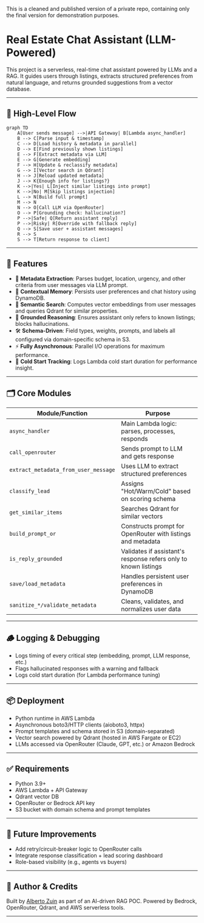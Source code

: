 This is a cleaned and published version of a private repo, containing only the final version for demonstration purposes.

# Real Estate Chat Assistant (LLM-Powered)

This project is a serverless, real-time chat assistant powered by LLMs and a RAG. It guides users through listings, extracts structured preferences from natural language, and returns grounded suggestions from a vector database.

---

## 🚀 High-Level Flow

```mermaid
graph TD
    A[User sends message] -->|API Gateway| B[Lambda async_handler]
    B --> C[Parse input & timestamp]
    C --> D[Load history & metadata in parallel]
    D --> E[Find previously shown listings]
    E --> F[Extract metadata via LLM]
    E --> G[Generate embedding]
    F --> H[Update & reclassify metadata]
    G --> I[Vector search in Qdrant]
    H --> J[Reload updated metadata]
    J --> K{Enough info for listings?}
    K -->|Yes| L[Inject similar listings into prompt]
    K -->|No| M[Skip listings injection]
    L --> N[Build full prompt]
    M --> N
    N --> O[Call LLM via OpenRouter]
    O --> P[Grounding check: hallucination?]
    P -->|Safe| Q[Return assistant reply]
    P -->|Risky| R[Override with fallback reply]
    Q --> S[Save user + assistant messages]
    R --> S
    S --> T[Return response to client]
```

---

## 🧠 Features

- 🧾 **Metadata Extraction**: Parses budget, location, urgency, and other criteria from user messages via LLM prompt.
- 📌 **Contextual Memory**: Persists user preferences and chat history using DynamoDB.
- 🧮 **Semantic Search**: Computes vector embeddings from user messages and queries Qdrant for similar properties.
- 🔐 **Grounded Reasoning**: Ensures assistant only refers to known listings; blocks hallucinations.
- 🛠️ **Schema-Driven**: Field types, weights, prompts, and labels all configured via domain-specific schema in S3.
- ⚡ **Fully Asynchronous**: Parallel I/O operations for maximum performance.
- 🧪 **Cold Start Tracking**: Logs Lambda cold start duration for performance insight.

---

## 🗂️ Core Modules

| Module/Function | Purpose |
|-----------------|---------|
| `async_handler` | Main Lambda logic: parses, processes, responds |
| `call_openrouter` | Sends prompt to LLM and gets response |
| `extract_metadata_from_user_message` | Uses LLM to extract structured preferences |
| `classify_lead` | Assigns "Hot/Warm/Cold" based on scoring schema |
| `get_similar_items` | Searches Qdrant for similar vectors |
| `build_prompt_or` | Constructs prompt for OpenRouter with listings and metadata |
| `is_reply_grounded` | Validates if assistant's response refers only to known listings |
| `save/load_metadata` | Handles persistent user preferences in DynamoDB |
| `sanitize_*/validate_metadata` | Cleans, validates, and normalizes user data |

---

## 🪵 Logging & Debugging

- Logs timing of every critical step (embedding, prompt, LLM response, etc.)
- Flags hallucinated responses with a warning and fallback
- Logs cold start duration (for Lambda performance tuning)

---

## 📦 Deployment

- Python runtime in AWS Lambda
- Asynchronous boto3/HTTP clients (aioboto3, httpx)
- Prompt templates and schema stored in S3 (domain-separated)
- Vector search powered by Qdrant (hosted in AWS Fargate or EC2)
- LLMs accessed via OpenRouter (Claude, GPT, etc.) or Amazon Bedrock

---

## ✅ Requirements

- Python 3.9+
- AWS Lambda + API Gateway
- Qdrant vector DB
- OpenRouter or Bedrock API key
- S3 bucket with domain schema and prompt templates

---

## 👷 Future Improvements

- Add retry/circuit-breaker logic to OpenRouter calls
- Integrate response classification + lead scoring dashboard
- Role-based visibility (e.g., agents vs buyers)

---

## 👋 Author & Credits

Built by [Alberto Zuin](https://moyd.co.uk) as part of an AI-driven RAG POC. Powered by Bedrock, OpenRouter, Qdrant, and AWS serverless tools.

---

